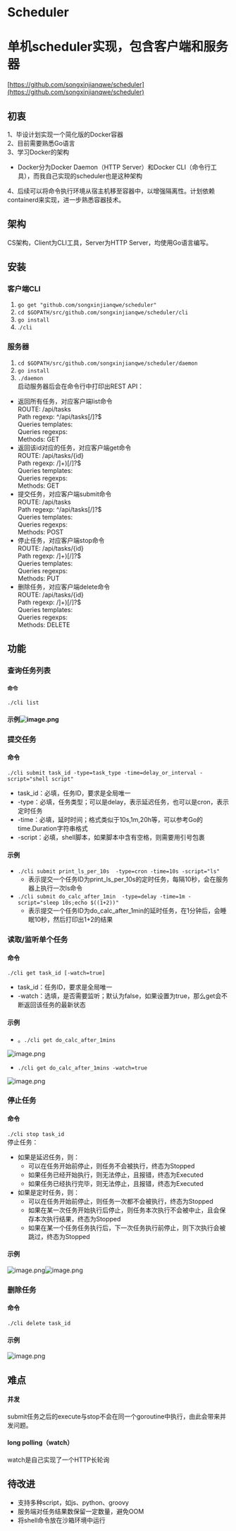 # Scheduler

# 单机scheduler实现，包含客户端和服务器
[https://github.com/songxinjianqwe/scheduler](https://github.com/songxinjianqwe/scheduler)
## 初衷
1、毕设计划实现一个简化版的Docker容器<br />2、目前需要熟悉Go语言<br />3、学习Docker的架构
* Docker分为Docker Daemon（HTTP Server）和Docker CLI（命令行工具），而我自己实现的scheduler也是这种架构

4、后续可以将命令执行环境从宿主机移至容器中，以增强隔离性。计划依赖containerd来实现，进一步熟悉容器技术。
## 架构
CS架构，Client为CLI工具，Server为HTTP Server，均使用Go语言编写。

## 安装
### 客户端CLI

1. `go get "github.com/songxinjianqwe/scheduler"`
1. `cd $GOPATH/src/github.com/songxinjianqwe/scheduler/cli`
1. `go install`
1. .`/cli`

### 服务器

1. `cd $GOPATH/src/github.com/songxinjianqwe/scheduler/daemon`
1. `go install`
1. `./daemon`<br />
启动服务器后会在命令行中打印出REST API：

* 返回所有任务，对应客户端list命令<br />
ROUTE: /api/tasks<br />
Path regexp: ^/api/tasks[/]?$<br />
Queries templates:<br />
Queries regexps:<br />
Methods: GET
* 返回该id对应的任务，对应客户端get命令<br />
ROUTE: /api/tasks/{id}<br />
Path regexp: /]+)[/]?$<br />
Queries templates:<br />
Queries regexps:<br />
Methods: GET
* 提交任务，对应客户端submit命令<br />
ROUTE: /api/tasks<br />
Path regexp: ^/api/tasks[/]?$<br />
Queries templates:<br />
Queries regexps:<br />
Methods: POST
* 停止任务，对应客户端stop命令<br />
ROUTE: /api/tasks/{id}<br />
Path regexp: /]+)[/]?$<br />
Queries templates:<br />
Queries regexps:<br />
Methods: PUT
* 删除任务，对应客户端delete命令<br />
ROUTE: /api/tasks/{id}<br />
Path regexp: /]+)[/]?$<br />
Queries templates:<br />
Queries regexps:<br />
Methods: DELETE

## 功能

### 查询任务列表
#### `命令`
`./cli list`
#### 示例![image.png](https://cdn.nlark.com/yuque/0/2019/png/257642/1549696338600-7738aeee-e986-406c-bf1b-e01aad22ce8c.png#align=left&display=inline&height=62&linkTarget=_blank&name=image.png&originHeight=78&originWidth=1259&size=24090&width=1007)<br />
### 提交任务
#### 命令
`./cli submit task_id -type=task_type -time=delay_or_interval -script="shell script"`
* task_id：必填，任务ID，要求是全局唯一
* -type：必填，任务类型；可以是delay，表示延迟任务，也可以是cron，表示定时任务
* -time：必填，延时时间；格式类似于10s,1m,20h等，可以参考Go的time.Duration字符串格式
* -script：必填，shell脚本，如果脚本中含有空格，则需要用引号包裹
#### 示例
* `./cli submit print_ls_per_10s  -type=cron -time=10s -script="ls"`
  * 表示提交一个任务ID为print_ls_per_10s的定时任务，每隔10秒，会在服务器上执行一次ls命令
* `./cli submit do_calc_after_1min  -type=delay -time=1m -script="sleep 10s;echo $((1+2))"`
  * 表示提交一个任务ID为do_calc_after_1min的延时任务，在1分钟后，会睡眠10秒，然后打印出1+2的结果
### 读取/监听单个任务
#### 命令
`./cli get task_id [-watch=true]`
* task_id：任务ID，要求是全局唯一
* -watch：选填，是否需要监听；默认为false，如果设置为true，那么get会不断返回该任务的最新状态
#### 示例
* 。`./cli get do_calc_after_1mins`

![image.png](https://cdn.nlark.com/yuque/0/2019/png/257642/1549697164813-a392c7df-71ff-4ec0-bd7c-b45e4c56b747.png#align=left&display=inline&height=206&linkTarget=_blank&name=image.png&originHeight=257&originWidth=622&size=47560&width=498)
* `./cli get do_calc_after_1mins -watch=true`

![image.png](https://cdn.nlark.com/yuque/0/2019/png/257642/1549697218319-10eae443-4aa8-4365-8857-3ad62f64b45c.png#align=left&display=inline&height=579&linkTarget=_blank&name=image.png&originHeight=724&originWidth=733&size=117884&width=586)
### 停止任务
#### 命令
`./cli stop task_id`<br />停止任务：
* 如果是延迟任务，则：
  * 可以在任务开始前停止，则任务不会被执行，终态为Stopped
  * 如果任务已经开始执行，则无法停止，且报错，终态为Executed
  * 如果任务已经执行完毕，则无法停止，且报错，终态为Executed
* 如果是定时任务，则：
  * 可以在任务开始前停止，则任务一次都不会被执行，终态为Stopped
  * 如果在某一次任务开始执行后停止，则任务本次执行不会被中止，且会保存本次执行结果，终态为Stopped
  * 如果在某一个任务任务执行后，下一次任务执行前停止，则下次执行会被跳过，终态为Stopped
#### 示例
![image.png](https://cdn.nlark.com/yuque/0/2019/png/257642/1549697344116-e5db240a-305f-4fe4-b56e-001eb26b32e5.png#align=left&display=inline&height=85&linkTarget=_blank&name=image.png&originHeight=106&originWidth=554&size=27500&width=443)![image.png](https://cdn.nlark.com/yuque/0/2019/png/257642/1549697390057-7a94bb20-58d1-4b0f-972e-a27e2ce103ba.png#align=left&display=inline&height=47&linkTarget=_blank&name=image.png&originHeight=62&originWidth=582&size=12730&width=442)
### 删除任务
#### 命令
`./cli delete task_id`
#### 示例
![image.png](https://cdn.nlark.com/yuque/0/2019/png/257642/1549697473486-b2eb5e58-486d-4883-ada4-23cd33254402.png#align=left&display=inline&height=84&linkTarget=_blank&name=image.png&originHeight=105&originWidth=602&size=19755&width=482)
## 难点
#### 并发
submit任务之后的execute与stop不会在同一个goroutine中执行，由此会带来并发问题。
#### long polling（watch）
watch是自己实现了一个HTTP长轮询

## 待改进
* 支持多种script，如js、python、groovy
* 服务端对任务结果数保留一定数量，避免OOM
* 将shell命令放在沙箱环境中运行


